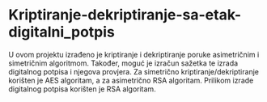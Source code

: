 # Kriptiranje-dekriptiranje-sa-etak-digitalni_potpis
U ovom projektu izrađeno je kriptiranje i dekriptiranje poruke asimetričnim i simetričnim algoritmom. Također, moguć je izračun sažetka te izrada digitalnog potpisa i njegova provjera. Za simetrično kriptiranje/dekriptiranje korišten je AES algoritam, a za asimetrično RSA algoritam. Prilikom izrade digitalnog potpisa korišten je RSA algoritam.
